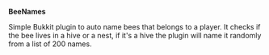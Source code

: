 **BeeNames**

Simple Bukkit plugin to auto name bees that belongs to a player. It checks if the bee lives in a hive or a nest, 
if it's a hive the plugin will name it randomly from a list of 200 names.